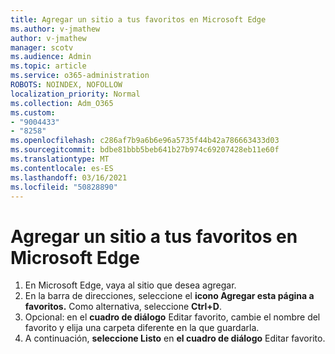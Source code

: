 ```yaml
---
title: Agregar un sitio a tus favoritos en Microsoft Edge
ms.author: v-jmathew
author: v-jmathew
manager: scotv
ms.audience: Admin
ms.topic: article
ms.service: o365-administration
ROBOTS: NOINDEX, NOFOLLOW
localization_priority: Normal
ms.collection: Adm_O365
ms.custom:
- "9004433"
- "8258"
ms.openlocfilehash: c286af7b9a6b6e96a5735f44b42a786663433d03
ms.sourcegitcommit: bdbe81bbb5beb641b27b974c69207428eb11e60f
ms.translationtype: MT
ms.contentlocale: es-ES
ms.lasthandoff: 03/16/2021
ms.locfileid: "50828890"
---
```

# <a name="add-a-site-to-your-favorites-in-microsoft-edge"></a>Agregar un sitio a tus favoritos en Microsoft Edge

1. En Microsoft Edge, vaya al sitio que desea agregar.
2. En la barra de direcciones, seleccione el **icono Agregar esta página a favoritos.** Como alternativa, seleccione **Ctrl+D**.
3. Opcional: en el **cuadro de diálogo** Editar favorito, cambie el nombre del favorito y elija una carpeta diferente en la que guardarla.
4. A continuación, **seleccione Listo** en **el cuadro de diálogo** Editar favorito.
